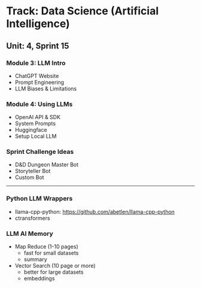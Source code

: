 # Track: Data Science (Artificial Intelligence)
## Unit: 4, Sprint 15


### Module 3: LLM Intro
- ChatGPT Website
- Prompt Engineering
- LLM Biases & Limitations

### Module 4: Using LLMs
- OpenAI API & SDK
- System Prompts
- Huggingface
- Setup Local LLM

### Sprint Challenge Ideas
- D&D Dungeon Master Bot
- Storyteller Bot
- Custom Bot


---
### Python LLM Wrappers
- llama-cpp-python: https://github.com/abetlen/llama-cpp-python
- ctransformers

### LLM AI Memory
- Map Reduce (1-10 pages)
	- fast for small datasets
	- summary
- Vector Search (10 page or more)
	- better for large datasets
	- embeddings
